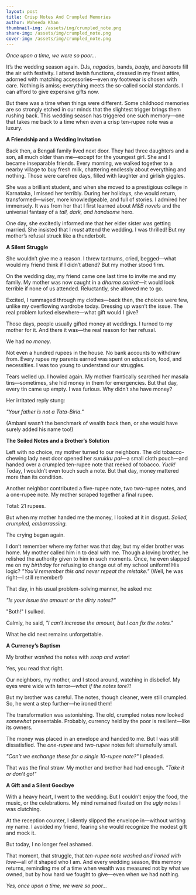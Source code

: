 ```yaml
---
layout: post
title: Crisp Notes And Crumpled Memories
author: Waheeda Khan
thumbnail-img: /assets/img/crumpled_note.png
share-img: /assets/img/crumpled_note.png
cover-img: /assets/img/crumpled_note.png
---
```


*Once upon a time, we were so poor...*

It’s the wedding season again. DJs, *nagadas*, bands, *baaja*, and *baraats* fill the air with festivity. I attend lavish functions, dressed in my finest attire, adorned with matching accessories—even my footwear is chosen with care. Nothing is amiss; everything meets the so-called social standards. I can afford to give expensive gifts now.

But there was a time when things were different. Some childhood memories are so strongly etched in our minds that the slightest trigger brings them rushing back. This wedding season has triggered one such memory—one that takes me back to a time when even a crisp ten-rupee note was a luxury.

**A Friendship and a Wedding Invitation**

Back then, a Bengali family lived next door. They had three daughters and a son, all much older than me—except for the youngest girl. She and I became inseparable friends. Every morning, we walked together to a nearby village to buy fresh milk, chattering endlessly about everything and nothing. Those were carefree days, filled with laughter and girlish giggles.

She was a brilliant student, and when she moved to a prestigious college in Karnataka, I missed her terribly. During her holidays, she would return, transformed—wiser, more knowledgeable, and full of stories. I admired her immensely. It was from her that I first learned about *M&B novels* and the universal fantasy of a *tall, dark, and handsome* hero.

One day, she excitedly informed me that her elder sister was getting married. She insisted that I *must* attend the wedding. I was thrilled! But my mother’s refusal struck like a thunderbolt.

**A Silent Struggle**

She wouldn’t give me a reason. I threw tantrums, cried, begged—what would my friend think if I didn’t attend? But my mother stood firm.

On the wedding day, my friend came one last time to invite me and my family. My mother was now caught in a *dharma sankat*—it would look terrible if none of us attended. Reluctantly, she allowed me to go.

Excited, I rummaged through my clothes—back then, the choices were few, unlike my overflowing wardrobe today. Dressing up wasn’t the issue. The real problem lurked elsewhere—what gift would I give?

Those days, people usually gifted money at weddings. I turned to my mother for it. And there it was—the real reason for her refusal.

We had *no money*.

Not even a hundred rupees in the house. No bank accounts to withdraw from. Every rupee my parents earned was spent on education, food, and necessities. I was too young to understand our struggles.

Tears welled up. I howled again. My mother frantically searched her masala tins—sometimes, she hid money in them for emergencies. But that day, every tin came up empty. I was furious. Why didn’t she have money?

Her irritated reply stung:

*"Your father is not a Tata-Birla."*

(Ambani wasn’t the benchmark of wealth back then, or she would have surely added his name too!)

**The Soiled Notes and a Brother’s Solution**

Left with no choice, my mother turned to our neighbors. The old tobacco-chewing lady next door opened her *surukku pai*—a small cloth pouch—and handed over a crumpled ten-rupee note that reeked of tobacco. *Yuck!* Today, I wouldn’t even touch such a note. But that day, money mattered more than its condition.

Another neighbor contributed a five-rupee note, two two-rupee notes, and a one-rupee note. My mother scraped together a final rupee.

Total: 21 rupees.

But when my mother handed me the money, I looked at it in disgust. *Soiled, crumpled, embarrassing.*

The crying began again.

I don’t remember where my father was that day, but my elder brother was home. My mother called him in to deal with me. Though a loving brother, he relished the authority given to him in such moments. Once, he even slapped me on my *birthday* for refusing to change out of my school uniform! His logic? *"You’ll remember this and never repeat the mistake."* (Well, he was right—I still remember!)

That day, in his usual problem-solving manner, he asked me:

*"Is your issue the amount or the dirty notes?"*

"Both!" I sulked.

Calmly, he said, *"I can’t increase the amount, but I can fix the notes."*

What he did next remains unforgettable.

**A Currency’s Baptism**

My brother *washed* the notes with *soap and water*!  

Yes, you read that right.

Our neighbors, my mother, and I stood around, watching in disbelief. My eyes were wide with terror—*what if the notes tore?!*

But my brother was careful. The notes, though cleaner, were still crumpled. So, he went a step further—he ironed them!

The transformation was astonishing. The old, crumpled notes now looked *somewhat* presentable. Probably, currency held by the poor is resilient—like its owners.

The money was placed in an envelope and handed to me. But I was still dissatisfied. The *one-rupee* and *two-rupee* notes felt shamefully small.

*"Can’t we exchange these for a single 10-rupee note?"* I pleaded.

That was the final straw. My mother and brother had had enough. *"Take it or don’t go!"*

**A Gift and a Silent Goodbye**

With a heavy heart, I went to the wedding. But I couldn’t enjoy the food, the music, or the celebrations. My mind remained fixated on the *ugly* notes I was clutching.

At the reception counter, I silently slipped the envelope in—without writing my name. I avoided my friend, fearing she would recognize the modest gift and mock it.

But today, I no longer feel ashamed.

That moment, that struggle, that *ten-rupee note washed and ironed with love*—all of it shaped who I am. And every wedding season, this memory returns, reminding me of a time when wealth was measured not by what we owned, but by how hard we fought to give—even when we had nothing.

*Yes, once upon a time, we were so poor...*